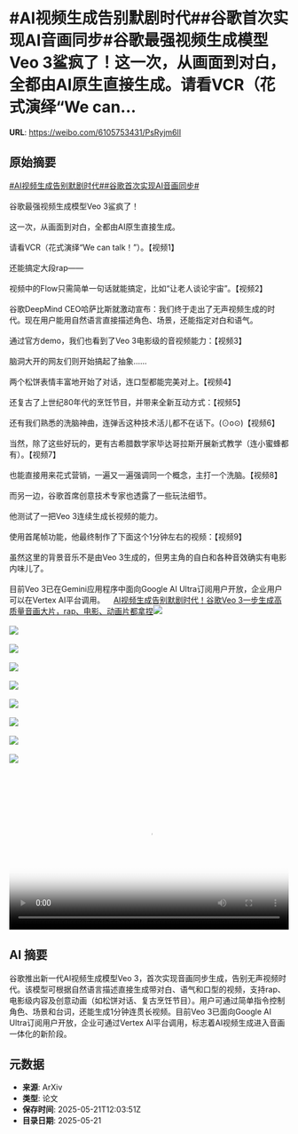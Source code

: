 # #AI视频生成告别默剧时代##谷歌首次实现AI音画同步#谷歌最强视频生成模型Veo 3鲨疯了！这一次，从画面到对白，全都由AI原生直接生成。请看VCR（花式演绎“We can...

**URL**: https://weibo.com/6105753431/PsRyjm6lI

## 原始摘要

<a href="https://m.weibo.cn/search?containerid=231522type%3D1%26t%3D10%26q%3D%23AI%E8%A7%86%E9%A2%91%E7%94%9F%E6%88%90%E5%91%8A%E5%88%AB%E9%BB%98%E5%89%A7%E6%97%B6%E4%BB%A3%23&amp;extparam=%23AI%E8%A7%86%E9%A2%91%E7%94%9F%E6%88%90%E5%91%8A%E5%88%AB%E9%BB%98%E5%89%A7%E6%97%B6%E4%BB%A3%23" data-hide=""><span class="surl-text">#AI视频生成告别默剧时代#</span></a><a href="https://m.weibo.cn/search?containerid=231522type%3D1%26t%3D10%26q%3D%23%E8%B0%B7%E6%AD%8C%E9%A6%96%E6%AC%A1%E5%AE%9E%E7%8E%B0AI%E9%9F%B3%E7%94%BB%E5%90%8C%E6%AD%A5%23&amp;extparam=%23%E8%B0%B7%E6%AD%8C%E9%A6%96%E6%AC%A1%E5%AE%9E%E7%8E%B0AI%E9%9F%B3%E7%94%BB%E5%90%8C%E6%AD%A5%23" data-hide=""><span class="surl-text">#谷歌首次实现AI音画同步#</span></a><br><br>谷歌最强视频生成模型Veo 3鲨疯了！<br><br>这一次，从画面到对白，全都由AI原生直接生成。<br><br>请看VCR（花式演绎“We can talk！”）。【视频1】<br><br>还能搞定大段rap——<br><br>视频中的Flow只需简单一句话就能搞定，比如“让老人谈论宇宙”。【视频2】<br><br>谷歌DeepMind CEO哈萨比斯就激动宣布：我们终于走出了无声视频生成的时代。现在用户能用自然语言直接描述角色、场景，还能指定对白和语气。<br><br>通过官方demo，我们也看到了Veo 3电影级的音视频能力：【视频3】<br><br>脑洞大开的网友们则开始搞起了抽象……<br><br>两个松饼表情丰富地开始了对话，连口型都能完美对上。【视频4】<br><br>还复古了上世纪80年代的烹饪节目，并带来全新互动方式：【视频5】<br><br>还有我们熟悉的洗脑神曲，连弹舌这种技术活儿都不在话下。(⊙o⊙)【视频6】<br><br>当然，除了这些好玩的，更有古希腊数学家毕达哥拉斯开展新式教学（连小蜜蜂都有）。【视频7】<br><br>也能直接用来花式营销，一遍又一遍强调同一个概念，主打一个洗脑。【视频8】<br><br>而另一边，谷歌首席创意技术专家也透露了一些玩法细节。<br><br>他测试了一把Veo 3连续生成长视频的能力。<br><br>使用首尾帧功能，他最终制作了下面这个1分钟左右的视频：【视频9】<br><br>虽然这里的背景音乐不是由Veo 3生成的，但男主角的自白和各种音效确实有电影内味儿了。<br><br>目前Veo 3已在Gemini应用程序中面向Google AI Ultra订阅用户开放，企业用户可以在Vertex AI平台调用。<a href="https://weibo.cn/sinaurl?u=https%3A%2F%2Fmp.weixin.qq.com%2Fs%2F9a95VEPFgt70KUd6BgPsZA" data-hide=""><span class="url-icon"><img style="width: 1rem;height: 1rem" src="https://h5.sinaimg.cn/upload/2015/09/25/3/timeline_card_small_web_default.png" referrerpolicy="no-referrer"></span><span class="surl-text">AI视频生成告别默剧时代！谷歌Veo 3一步生成高质量音画大片，rap、电影、动画片都拿捏</span></a><img style="" src="https://tvax4.sinaimg.cn/large/006Fd7o3ly1i1n8gx13flj31hc0u076v.jpg" referrerpolicy="no-referrer"><br><br><img style="" src="https://tvax3.sinaimg.cn/large/006Fd7o3ly1i1n8gydiu8j30zk0k0wfb.jpg" referrerpolicy="no-referrer"><br><br><img style="" src="https://tvax1.sinaimg.cn/large/006Fd7o3ly1i1n8h1gt84j31hc0u0q4v.jpg" referrerpolicy="no-referrer"><br><br><img style="" src="https://tvax4.sinaimg.cn/large/006Fd7o3ly1i1n8gz22w3j30zk0k0ab9.jpg" referrerpolicy="no-referrer"><br><br><img style="" src="https://tvax3.sinaimg.cn/large/006Fd7o3ly1i1n8gt9b90j30zk0k00tq.jpg" referrerpolicy="no-referrer"><br><br><img style="" src="https://tvax2.sinaimg.cn/large/006Fd7o3ly1i1n8gvr6gdj31hc0u00ud.jpg" referrerpolicy="no-referrer"><br><br><img style="" src="https://tvax1.sinaimg.cn/large/006Fd7o3ly1i1n8h068blj30zk0k0abr.jpg" referrerpolicy="no-referrer"><br><br><img style="" src="https://tvax1.sinaimg.cn/large/006Fd7o3ly1i1n8gua4xcj31hc0u0ac4.jpg" referrerpolicy="no-referrer"><br><br><img style="" src="https://tvax3.sinaimg.cn/large/006Fd7o3ly1i1n8gz5hzdj30zk0k00ti.jpg" referrerpolicy="no-referrer"><br><br><br clear="both"><div style="clear: both"></div><video controls="controls" poster="https://tvax3.sinaimg.cn/orj480/006Fd7o3ly1i1n8gwdkf5j31hc0u076v.jpg" style="width: 100%"><source src="https://f.video.weibocdn.com/o0/UOtiyOxGlx08oq5g52WQ01041200DgBj0E010.mp4?label=mp4_720p&amp;template=1280x720.25.0&amp;ori=0&amp;ps=1CwnkDw1GXwCQx&amp;Expires=1747832418&amp;ssig=lC2S6B1876&amp;KID=unistore,video"><source src="https://f.video.weibocdn.com/o0/MN3OkPJwlx08oq5egdnq01041200l7UW0E010.mp4?label=mp4_hd&amp;template=852x480.25.0&amp;ori=0&amp;ps=1CwnkDw1GXwCQx&amp;Expires=1747832418&amp;ssig=%2FPBi2eFJdk&amp;KID=unistore,video"><source src="https://f.video.weibocdn.com/o0/bnFdIGNolx08oq5e0Os801041200diOP0E010.mp4?label=mp4_ld&amp;template=640x360.25.0&amp;ori=0&amp;ps=1CwnkDw1GXwCQx&amp;Expires=1747832418&amp;ssig=e2zqYuRpWf&amp;KID=unistore,video"><p>视频无法显示，请前往<a href="https://video.weibo.com/show?fid=1034%3A5168784164716554" target="_blank" rel="noopener noreferrer">微博视频</a>观看。</p></video>

## AI 摘要

谷歌推出新一代AI视频生成模型Veo 3，首次实现音画同步生成，告别无声视频时代。该模型可根据自然语言描述直接生成带对白、语气和口型的视频，支持rap、电影级内容及创意动画（如松饼对话、复古烹饪节目）。用户可通过简单指令控制角色、场景和台词，还能生成1分钟连贯长视频。目前Veo 3已面向Google AI Ultra订阅用户开放，企业可通过Vertex AI平台调用，标志着AI视频生成进入音画一体化的新阶段。

## 元数据

- **来源**: ArXiv
- **类型**: 论文
- **保存时间**: 2025-05-21T12:03:51Z
- **目录日期**: 2025-05-21
